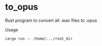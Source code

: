 # to_opus
Rust program to convert all .wav files to .opus

Usage
```shell
cargo run -- /home/.../root_dir
```
